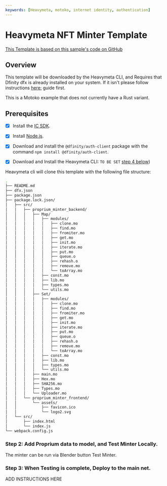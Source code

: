 ```yaml
---
keywords: [Heavymeta, motoko, internet identity, authentication]
---
```


# Heavymeta NFT Minter Template 

[This Template is based on this sample's code on GitHub](https://github.com/dfinity/examples/tree/master/motoko/internet_identity_integration)

## Overview

This template will be downloaded by the Heavymeta CLI, and Requires that Dfinity dfx is already installed on your system.  If it isn't please follow instructions [here:](https://internetcomputer.org/docs/current/developer-docs/setup/install/index.mdx) guide first.

This is a Motoko example that does not currently have a Rust variant. 


## Prerequisites
- [x] Install the [IC SDK](https://internetcomputer.org/docs/current/developer-docs/setup/install/index.mdx).
- [x] Install [Node.js](https://nodejs.org/en/download/).
- [x] Download and install the `@dfinity/auth-client` package with the command `npm install @dfinity/auth-client`. 
- [x] Download and Install the Heavymeta CLI: `TO BE SET`
 [step 4 below](#step-4-make-the-internet-identity-url-available-in-the-build-process))


Heavymeta cli will clone this template with the following file structure:

```bash
.
├── README.md
├── dfx.json
├── package.json
├── package.lock.json/
│   ├── src/
│   │   ├── proprium_minter_backend/
│   │   │   ├── Map/
│   │   │   │   ├── modules/
│   │   │   │   │   ├── clone.mo
│   │   │   │   │   ├── find.mo
│   │   │   │   │   ├── fromiter.mo
│   │   │   │   │   ├── get.mo
│   │   │   │   │   ├── init.mo
│   │   │   │   │   ├── iterate.mo
│   │   │   │   │   ├── put.mo
│   │   │   │   │   ├── queue.o
│   │   │   │   │   ├── rehash.o
│   │   │   │   │   ├── remove.mo
│   │   │   │   │   └── toArray.mo
│   │   │   │   ├── const.mo
│   │   │   │   ├── lib.mo
│   │   │   │   ├── types.mo
│   │   │   │   └── utils.mo
│   │   │   ├── Set/
│   │   │   │   ├── modules/
│   │   │   │   │   ├── clone.mo
│   │   │   │   │   ├── find.mo
│   │   │   │   │   ├── fromiter.mo
│   │   │   │   │   ├── get.mo
│   │   │   │   │   ├── init.mo
│   │   │   │   │   ├── iterate.mo
│   │   │   │   │   ├── put.mo
│   │   │   │   │   ├── queue.o
│   │   │   │   │   ├── rehash.o
│   │   │   │   │   ├── remove.mo
│   │   │   │   │   └── toArray.mo
│   │   │   │   ├── const.mo
│   │   │   │   ├── lib.mo
│   │   │   │   ├── types.mo
│   │   │   │   └── utils.mo
│   │   │   ├── main.mo
│   │   │   ├── Hex.mo
│   │   │   ├── SHA256.mo
│   │   │   ├── Types.mo
│   │   │   └── Uploader.mo
│   │   └── proprium_minter_frontend/
│   │       └── assets/
│   │           ├── favicon.ico
│   │           └── logo2.svg
│   └── src/
│       ├── index.html
│       └── index.js
└── webpack.config.js
```

### Step 2: Add Proprium data to model, and Test Minter Locally.
The minter can be run via Blender button Test Minter.

### Step 3: When Testing is complete, Deploy to the main net.
ADD INSTRUCTIONS HERE


